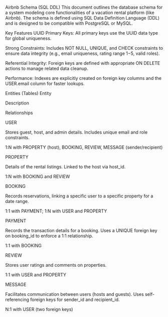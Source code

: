 Airbnb Schema (SQL DDL)
This document outlines the database schema for a system modeling core functionalities of a vacation rental platform (like Airbnb). The schema is defined using SQL Data Definition Language (DDL) and is designed to be compatible with PostgreSQL or MySQL.

Key Features
UUID Primary Keys: All primary keys use the UUID data type for global uniqueness.

Strong Constraints: Includes NOT NULL, UNIQUE, and CHECK constraints to ensure data integrity (e.g., email uniqueness, rating range 1−5, valid roles).

Referential Integrity: Foreign keys are defined with appropriate ON DELETE actions to manage related data cleanup.

Performance: Indexes are explicitly created on foreign key columns and the USER.email column for faster lookups.

Entities (Tables)
Entity

Description

Relationships

USER

Stores guest, host, and admin details. Includes unique email and role constraints.

1:N with PROPERTY (host), BOOKING, REVIEW, MESSAGE (sender/recipient)

PROPERTY

Details of the rental listings. Linked to the host via host_id.

1:N with BOOKING and REVIEW

BOOKING

Records reservations, linking a specific user to a specific property for a date range.

1:1 with PAYMENT; 1:N with USER and PROPERTY

PAYMENT

Records the transaction details for a booking. Uses a UNIQUE foreign key on booking_id to enforce a 1:1 relationship.

1:1 with BOOKING

REVIEW

Stores user ratings and comments on properties.

1:1 with USER and PROPERTY

MESSAGE

Facilitates communication between users (hosts and guests). Uses self-referencing foreign keys for sender_id and recipient_id.

N:1 with USER (two foreign keys)

